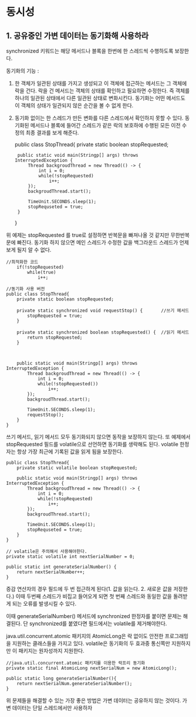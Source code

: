 # 동시성
## 1. 공유중인 가변 데이터는 동기화해 사용하라
synchronized 키워드는 해당 메서드나 블록을 한번에 한 스레드씩 수행하도록 보장한다. 

동기화의 기능 : 
1. 한 객체가 일관된 상태를 가지고 생성되고 이 객체에 접근하는 메서드는 그 객체에 락을 건다. 락을 건 메서드는 객체의 상태를 확인하고 필요하면 수정한다. 즉 객체를 하나의 일관된 상태에서 다른 일관된 상태로 변화시킨다.  동기화는 어떤 메서드도 이 객체의 상태가 일관되지 않은 순간을 볼 수 없게 한다. 
2. 동기화 없이는 한 스레드가 만든 변화를 다른 스레드에서 확인하지 못할 수 있다. 동기화된 메서드나 블록에 들어간 스레드가 같은 락의 보호하에 수행된 모든 이전 수정의 최종 결과를 보게 해준다.

    public class StopThread{
        private static boolean stopRequested;

        public static void main(Stringp[] args) throws InterruptedException {
            Thread backgroudThread = new Thread(() -> {
                int i = 0;
                while(!stopRequested)
                    i++;
            });
            backgroudThread.start();

            TimeUnit.SECONDS.sleep(1);
            stopRequseted = true;
        }
    }

위 예제는 stopRequested 를 true로 설정하면 반복문을 빠져나올 것 같지만 무한반복문에 빠진다. 동기화 하지 않으면 메인 스레드가 수정한 값을 백그라운드 스레드가 언제 보게 될지 알 수 없다.

    //최적화한 코드
        if(!stopRequested)
            while(true)
                i++;

    //동기화 사용 버전
    public class StopThread{
        private static boolean stopRequested;

        private static synchronized void requestStop() {       //쓰기 메서드
            stopRequested = true;
        }

        private static synchronized boolean stopRequested() {  //읽기 메서드
            return stopRequested;
        }



        public static void main(Stringp[] args) throws InterruptedException {
            Thread backgroudThread = new Thread(() -> {
                int i = 0;
                while(!stopRequested())
                    i++;
            });
            backgroudThread.start();

            TimeUnit.SECONDS.sleep(1);
            requestStop();
        }
    }

쓰기 메서드, 읽기 메서드 모두 동기화되지 않으면 동작을 보장하지 않는다. 또 예제에서 stopRequested 필드를 volatile으로 선언하면 동기화를 생략해도 된다. volatile 한정자는 항상 가장 최근에 기록된 값을 읽게 됨을 보장한다.

    public class StopThread{
        private static volatile boolean stopRequested;

        public static void main(Stringp[] args) throws InterruptedException {
            Thread backgroudThread = new Thread(() -> {
                int i = 0;
                while(!stopRequested)
                    i++;
            });
            backgroudThread.start();

            TimeUnit.SECONDS.sleep(1);
            stopRequseted = true;
        }
    }

    // volatile은 주의해서 사용해야한다.
    private static volatile int nextSerialNumber = 0;

    public static int generateSerialNumber() {
        return nextSerialNumber++;
    }

증감 연산자의 경우 필드에 두 번 접근하게 된다(1. 값을 읽는다. 2. 새로운 값을 저장한다.) 이때 두번째 스레드가 비집고 들어오게 되면 첫 번째 스레드와 동일한 값을 돌려받게 되는 오류를 발생시킬 수 있다.

이때 generateSerialNumber() 메서드에 synchronized 한정자를 붙이면 문제는 해결된다. 단 synchronized를 붙였다면 필드에서는 volatile를 제거해야한다.

java.util.concurrent.atomic 패키지의 AtomicLong은 락 없이도 안전한 프로그래밍을 지원하는 클래스들을 가지고 있다. volatile은 동기화의 두 효과중 통신쪽만 지원하지만 이 패키지는 원자성까지 지원한다.

    //java.util.concurrent.atomic 패키지를 이용한 락프리 동기화
    private static final AtomicLong nextSerialNum = new AtomicLong();

    public static long generateSerialNumber(){
        return nextSerialNum.generateSerialNumber();
    }

위 문제들을 해결할 수 있는 가장 좋은 방법은 가변 데이터는 공유하지 않는 것이다. 가변 데이터는 단일 스레드에서만 사용하자